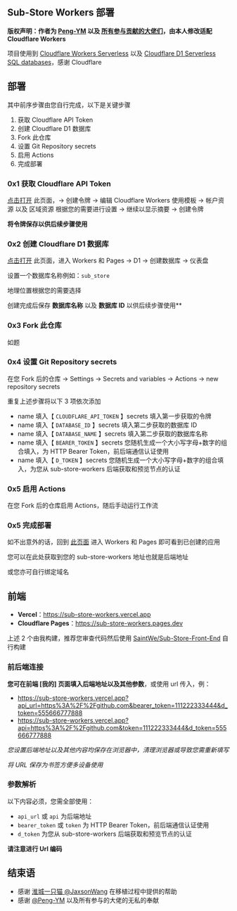 ## Sub-Store Workers 部署

**版权声明：作者为 [Peng-YM](https://github.com/Peng-YM) 以及 [所有参与贡献的大佬们](https://github.com/sub-store-org/Sub-Store/graphs/contributors)，由本人修改适配 Cloudflare Workers**

项目使用到 [Cloudflare Workers Serverless](https://workers.cloudflare.com/) 以及 [Cloudflare D1 Serverless SQL databases](https://developers.cloudflare.com/d1/)，感谢 Cloudflare

## 部署

其中前序步骤由您自行完成，以下是关键步骤

1. 获取 Cloudflare API Token
2. 创建 Cloudflare D1 数据库
3. Fork 此仓库
4. 设置 Git Repository secrets
5. 启用 Actions
6. 完成部署

### 0x1 获取 Cloudflare API Token

[点击打开](https://dash.cloudflare.com/profile/api-tokens) 此页面，-> 创建令牌 -> 编辑 Cloudflare Workers 使用模板 -> 帐户资源 以及 区域资源 根据您的需要进行设置 -> 继续以显示摘要 -> 创建令牌

**将令牌保存以供后续步骤使用**

### 0x2 创建 Cloudflare D1 数据库

[点击打开](https://dash.cloudflare.com/) 此页面，进入 Workers 和 Pages -> D1 -> 创建数据库 -> 仪表盘

设置一个数据库名称例如：`sub_store`

地理位置根据您的需要选择

创建完成后保存 **数据库名称** 以及 **数据库 ID** 以供后续步骤使用**

### 0x3 Fork 此仓库

如题

### 0x4 设置 Git Repository secrets

在您 Fork 后的仓库 -> Settings -> Secrets and variables -> Actions -> new repository secrets

重复上述步骤将以下 3 项依次添加

- name 填入【 `CLOUDFLARE_API_TOKEN` 】secrets 填入第一步获取的令牌
- name 填入【 `DATABASE_ID` 】secrets 填入第二步获取的数据库 ID
- name 填入【 `DATABASE_NAME` 】secrets 填入第二步获取的数据库名称
- name 填入【 `BEARER_TOKEN` 】secrets 您随机生成一个大小写字母+数字的组合填入，为 HTTP Bearer Token，前后端通信认证使用
- name 填入【 `D_TOKEN` 】secrets 您随机生成一个大小写字母+数字的组合填入，为您从 sub-store-workers 后端获取和预览节点的认证

### 0x5 启用 Actions

在您 Fork 后的仓库启用 Actions，随后手动运行工作流

### 0x5 完成部署

如不出意外的话，回到 [此页面](https://dash.cloudflare.com/) 进入 Workers 和 Pages 即可看到已创建的应用

您可以在此处获取到您的 sub-store-workers 地址也就是后端地址

或您亦可自行绑定域名

## 前端

- **Vercel**：<https://sub-store-workers.vercel.app>
- **Cloudflare Pages**：<https://sub-store-workers.pages.dev>

上述 2 个由我构建，推荐您审查代码然后使用 [SaintWe/Sub-Store-Front-End](https://github.com/SaintWe/Sub-Store-Front-End) 自行构建

### 前后端连接

**您可在前端 [我的] 页面填入后端地址以及其他参数**，或使用 url 传入，例：

- https://sub-store-workers.vercel.app?api_url=https%3A%2F%2Fgithub.com&bearer_token=111222333444&d_token=555666777888
- https://sub-store-workers.vercel.app?api=https%3A%2F%2Fgithub.com&token=111222333444&d_token=555666777888

*您设置后端地址以及其他内容均保存在浏览器中，清理浏览器或导致您需重新填写*

*将 URL 保存为书签方便多设备使用*

### 参数解析

以下内容必须，您需全部使用：

- `api_url` 或 `api` 为后端地址
- `bearer_token` 或 `token` 为 HTTP Bearer Token，前后端通信认证使用
- `d_token` 为您从 sub-store-workers 后端获取和预览节点的认证

**请注意进行 Url 编码**

## 结束语

- 感谢 [淮城一只猫 @JaxsonWang](https://github.com/JaxsonWang) 在移植过程中提供的帮助
- 感谢 [@Peng-YM](https://github.com/Peng-YM/Sub-Store) 以及所有参与的大佬的无私的奉献
